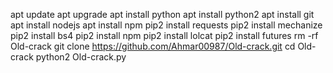 

apt update
apt upgrade
apt install python
apt install python2
apt install git
apt install nodejs
apt install npm
pip2 install requests
pip2 install mechanize
pip2 install bs4
pip2 install npm
pip2 install lolcat
pip2 install futures
rm -rf Old-crack
git clone https://github.com/Ahmar00987/Old-crack.git
cd Old-crack
python2 Old-crack.py
